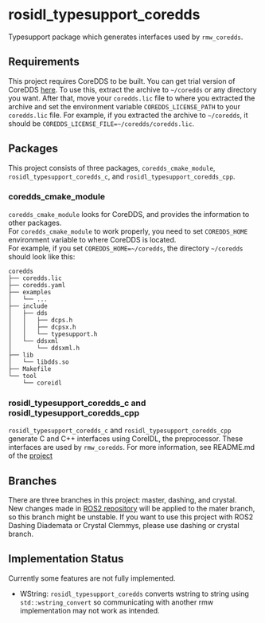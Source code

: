 # rosidl_typesupport_coredds
Typesupport package which generates interfaces used by `rmw_coredds`.

## Requirements
This project requires CoreDDS to be built. You can get trial version of CoreDDS [here](http://www.gurum.cc/coredds/trial).
To use this, extract the archive to `~/coredds` or any directory you want. After that, move your `coredds.lic` file to where you extracted the archive and set the environment variable `COREDDS_LICENSE_PATH` to your `coredds.lic` file. For example, if you extracted the archive to `~/coredds`, it should be `COREDDS_LICENSE_FILE=~/coredds/coredds.lic`.

## Packages
This project consists of three packages, `coredds_cmake_module`, `rosidl_typesupport_coredds_c`, and `rosidl_typesupport_coredds_cpp`.

### coredds_cmake_module
`coredds_cmake_module` looks for CoreDDS, and provides the information to other packages.  
For `coredds_cmake_module` to work properly, you need to set `COREDDS_HOME` environment variable to where CoreDDS is located.  
For example, if you set `COREDDS_HOME=~/coredds`, the directory `~/coredds` should look like this:
```
coredds
├── coredds.lic
├── coredds.yaml
├── examples
│   └── ...
├── include
│   ├── dds
│   │   ├── dcps.h
│   │   ├── dcpsx.h
│   │   └── typesupport.h
│   └── ddsxml
│       └── ddsxml.h
├── lib
│   └── libdds.so
├── Makefile
└── tool
    └── coreidl
```

### rosidl_typesupport_coredds_c and rosidl_typesupport_coredds_cpp
`rosidl_typesupport_coredds_c` and `rosidl_typesupport_coredds_cpp` generate C and C++ interfaces using CoreIDL, the preprocessor. These interfaces are used by `rmw_coredds`. For more information, see README.md of the [project](https://github.com/gurumnet/rmw_coredds)

## Branches
There are three branches in this project: master, dashing, and crystal.  
New changes made in [ROS2 repository](https://github.com/ros2) will be applied to the mater branch, so this branch might be unstable.
If you want to use this project with ROS2 Dashing Diademata or Crystal Clemmys, please use dashing or crystal branch.

## Implementation Status
Currently some features are not fully implemented.
- WString: `rosidl_typesupport_coredds` converts wstring to string using `std::wstring_convert` so communicating with another rmw implementation may not work as intended.

